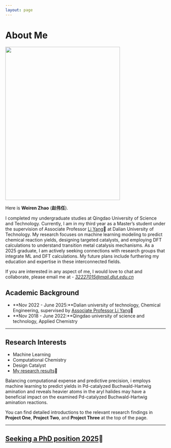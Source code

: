 ```yaml
---
layout: page
---
```


# About Me

<img src="https://zwr0.github.io/picture1.jpg" class="floatpic" width="360" height="480">

Here is **Weiren Zhao** (**赵伟任**).

I completed my undergraduate studies at Qingdao University of Science and Technology. Currently, I am in my third year as a Master’s student under the supervision of Associate Professor [Li Yang](http://faculty.dlut.edu.cn/yangli/zh_CN/index.htm)🔗 at Dalian University of Technology. My research focuses on machine learning modeling to predict chemical reaction yields, designing targeted catalysts, and employing DFT calculations to understand transition metal catalysis mechanisms. As a 2025 graduate, I am actively seeking connections with research groups that integrate ML and DFT calculations. My future plans include furthering my education and expertise in these interconnected fields.

If you are interested in any aspect of me, I would love to chat and collaborate, please email me at - *32227015@mail.dlut.edu.cn*


## Academic Background

- **Nov 2022 - June 2025:**Dalian university of technology, Chemical Engineering, supervised by [Associate Professor Li Yang](http://faculty.dlut.edu.cn/yangli/zh_CN/index.htm)🔗
- **Nov 2018 - June 2022:**Qingdao university of science and technology, Applied Chemistry

---

## Research Interests

- Machine Learning
- Computational Chemistry
- Design Catalyst
- [My research results](https://zwr0.github.io/file/SPP_and_PEMF.pdf)🔗

Balancing computational expense and predictive precision, i employs machine learning to predict yields in Pd-catalyzed Buchwald-Hartwig amination and reveals heavier atoms in the aryl halides may have a beneficial impact on the examined Pd-catalyzed Buchwald-Hartwig amination reactions.

You can find detailed introductions to the relevant research findings in **Project One**, **Project Two**, and **Project Three** at the top of the page.

---


## [Seeking a PhD position 2025](https://zwr0.github.io/file/SOP-Zhao.pdf)🔗


